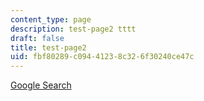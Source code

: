```yaml
---
content_type: page
description: test-page2 tttt
draft: false
title: test-page2
uid: fbf80289-c094-4123-8c32-6f30240ce47c
---
```

[Google Search](http://www.google.com/)